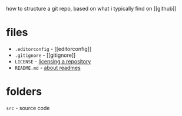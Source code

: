 how to structure a git repo, based on what i typically find on [[github]]

# files
- `.editorconfig` - [[editorconfig]]
- `.gitignore` - [[gitignore]]
- `LICENSE` - [licensing a repository](https://docs.github.com/en/repositories/managing-your-repositorys-settings-and-features/customizing-your-repository/licensing-a-repository)
- `README.md` - [about readmes](https://docs.github.com/en/repositories/managing-your-repositorys-settings-and-features/customizing-your-repository/about-readmes)

# folders
`src` - source code
